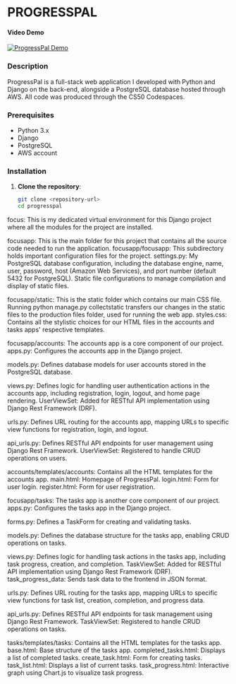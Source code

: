# PROGRESSPAL

#### Video Demo
[![ProgressPal Demo](https://img.youtube.com/vi/k3J9H_JxUsM/0.jpg)](https://youtu.be/k3J9H_JxUsM)

### Description
ProgressPal is a full-stack web application I developed with Python and Django on the back-end, alongside a PostgreSQL database hosted through AWS. All code was produced through the CS50 Codespaces.

### Prerequisites
- Python 3.x
- Django
- PostgreSQL
- AWS account

### Installation
1. **Clone the repository**:
   ```bash
   git clone <repository-url>
   cd progresspal
   ```


focus:
This is my dedicated virtual environment for this Django project where all the modules for the project are installed.


focusapp:
This is the main folder for this project that contains all the source code needed to run the application.
focusapp/focusapp:
This subdirectory holds important configuration files for the project.
settings.py:
My PostgreSQL database configuration, including the database engine, name, user, password, host (Amazon Web Services), and port number (default 5432 for PostgreSQL).
Static file configurations to manage compilation and display of static files.

focusapp/static:
This is the static folder which contains our main CSS file. Running python manage.py collectstatic transfers our changes in the static files to the production files folder, used for running the web app.
styles.css:
Contains all the stylistic choices for our HTML files in the accounts and tasks apps' respective templates.


focusapp/accounts:
The accounts app is a core component of our project.
apps.py:
Configures the accounts app in the Django project.

models.py:
Defines database models for user accounts stored in the PostgreSQL database.

views.py:
Defines logic for handling user authentication actions in the accounts app, including registration, login, logout, and home page rendering.
UserViewSet:
Added for RESTful API implementation using Django Rest Framework (DRF).

urls.py:
Defines URL routing for the accounts app, mapping URLs to specific view functions for registration, login, and logout.

api_urls.py:
Defines RESTful API endpoints for user management using Django Rest Framework.
UserViewSet:
Registered to handle CRUD operations on users.

accounts/templates/accounts:
Contains all the HTML templates for the accounts app.
main.html:
Homepage of ProgressPal.
login.html:
Form for user login.
register.html:
Form for user registration.


focusapp/tasks:
The tasks app is another core component of our project.
apps.py:
Configures the tasks app in the Django project.

forms.py:
Defines a TaskForm for creating and validating tasks.

models.py:
Defines the database structure for the tasks app, enabling CRUD operations on tasks.

views.py:
Defines logic for handling task actions in the tasks app, including task progress, creation, and completion.
TaskViewSet:
Added for RESTful API implementation using Django Rest Framework (DRF).
task_progress_data:
Sends task data to the frontend in JSON format.

urls.py:
Defines URL routing for the tasks app, mapping URLs to specific view functions for task list, creation, completion, and progress data.

api_urls.py:
Defines RESTful API endpoints for task management using Django Rest Framework.
TaskViewSet:
Registered to handle CRUD operations on tasks.

tasks/templates/tasks:
Contains all the HTML templates for the tasks app.
base.html:
Base structure of the tasks app.
completed_tasks.html:
Displays a list of completed tasks.
create_task.html:
Form for creating tasks.
task_list.html:
Displays a list of current tasks.
task_progress.html:
Interactive graph using Chart.js to visualize task progress.
